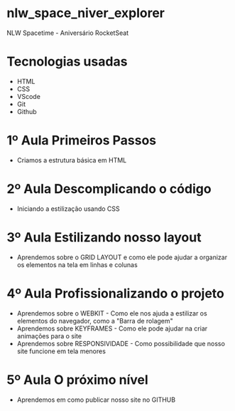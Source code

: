 # nlw_space_niver_explorer

NLW Spacetime - Aniversário RocketSeat

# Tecnologias usadas

- HTML
- CSS
- VScode
- Git
- Github

# 1º Aula Primeiros Passos

- Criamos a estrutura básica em HTML

# 2º Aula Descomplicando o código

- Iniciando a estilização usando CSS

# 3º Aula Estilizando nosso layout

- Aprendemos sobre o GRID LAYOUT e como ele pode ajudar a organizar os elementos na tela em linhas e colunas

# 4º Aula Profissionalizando o projeto

- Aprendemos sobre o WEBKIT - Como ele nos ajuda a estilizar os elementos do navegador, como a "Barra de rolagem"
- Aprendemos sobre KEYFRAMES - Como ele pode ajudar na criar animações para o site
- Aprendemos sobre RESPONSIVIDADE - Como possibilidade que nosso site funcione em tela menores

# 5º Aula O próximo nível

- Aprendemos em como publicar nosso site no GITHUB
